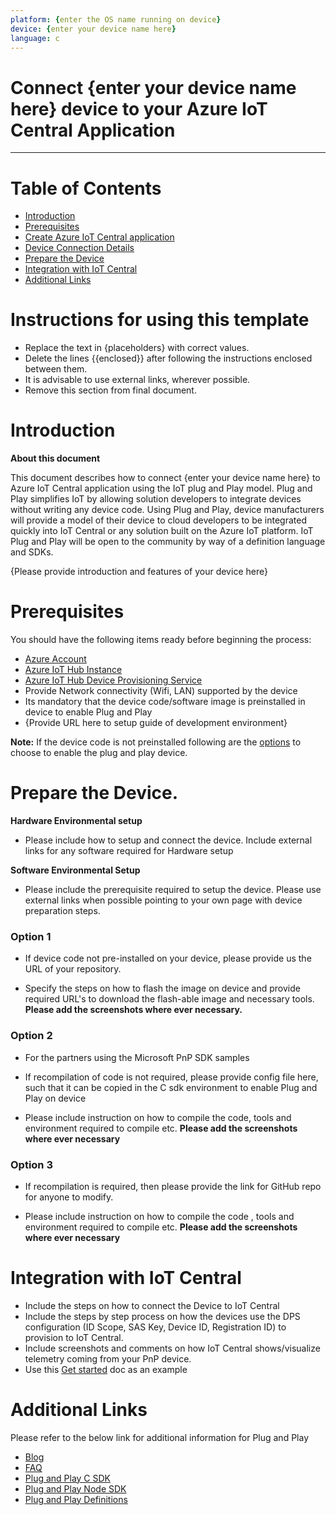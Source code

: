 ```yaml
---
platform: {enter the OS name running on device}
device: {enter your device name here}
language: c
---
```


Connect {enter your device name here} device to your Azure IoT Central Application
===

---
# Table of Contents

-   [Introduction](#Introduction)
-   [Prerequisites](#Prerequisites)
-   [Create Azure IoT Central application](#Create_AICA)
-   [Device Connection Details](#DeviceConnectionDetails)
-   [Prepare the Device](#preparethedevice)
-   [Integration with IoT Central](#IntegrationwithIoTCentral)
-   [Additional Links](#AdditionalLinks)

# Instructions for using this template

-   Replace the text in {placeholders} with correct values.
-   Delete the lines {{enclosed}} after following the instructions enclosed between them.
-   It is advisable to use external links, wherever possible.
-   Remove this section from final document.

<a name="Introduction"></a>

# Introduction 

**About this document**

This document describes how to connect {enter your device name here} to Azure IoT Central application using the IoT plug and Play model. Plug and Play simplifies IoT by allowing solution developers to integrate devices without writing any device code. Using Plug and Play, device manufacturers will provide a model of their device to cloud developers to be integrated quickly into IoT Central or any solution built on the Azure IoT platform. IoT Plug and Play will be open to the community by way of a definition language and SDKs.

{Please provide introduction and features of your device here}

<a name="Prerequisites"></a>
# Prerequisites

You should have the following items ready before beginning the process: 

-   [Azure Account](https://portal.azure.com)
-   [Azure IoT Hub Instance](https://docs.microsoft.com/en-us/azure/iot-hub/about-iot-hub)
-   [Azure IoT Hub Device Provisioning Service](https://docs.microsoft.com/en-us/azure/iot-dps/about-iot-dps)
-   Provide Network connectivity (Wifi, LAN) supported by the device
-   Its mandatory that the device code/software image is preinstalled in device to enable Plug and Play
-   {Provide URL here to setup guide of development environment}

**Note:** If the device code is not preinstalled following are the [options](#preparethedevice) to choose to enable the plug and play device.

<a name="preparethedevice"></a>
# Prepare the Device.

**Hardware Environmental setup**

-   Please include how to setup and connect the device. Include external links for any software required for Hardware setup

**Software Environmental Setup**

-   Please include the prerequisite required to setup the device. Please use external links when possible pointing to your own page with device preparation steps.

### Option 1

-   If device code not pre-installed on your device, please provide us the URL of your repository.

-   Specify the steps on how to flash the image on device and provide required URL's to download the flash-able image and necessary tools. **Please add the screenshots where ever necessary.**

### Option 2

-   For the partners using the Microsoft PnP SDK samples

-   If recompilation of code is not required, please provide config file here, such that it can be copied in the C sdk environment to enable Plug and Play on device

-   Please include instruction on how to compile the code, tools and environment required to compile etc. **Please add the screenshots where ever necessary**

### Option 3

-   If recompilation is required, then please provide the link for GitHub repo for anyone to modify.

-   Please include instruction on how to compile the code , tools and environment required to compile etc. **Please add the screenshots where ever necessary**

<a name="IntegrationwithIoTCentral"></a>
# Integration with IoT Central

-   Include the steps on how to connect the Device to IoT Central
-   Include the steps by step process on how the devices use the DPS configuration (ID Scope, SAS Key, Device ID, Registration ID) to provision to IoT Central.
-   Include screenshots and comments on how IoT Central shows/visualize telemetry coming from your PnP device.
-   Use this [Get started]( https://aka.ms/AA66he8) doc as an example

<a name="AdditionalLinks"></a>
# Additional Links

Please refer to the below link for additional information for Plug and Play 

-    [Blog](https://azure.microsoft.com/en-us/blog/iot-plug-and-play-is-now-available-in-preview/)
-    [FAQ](TBD) 
-    [Plug and Play C SDK](https://github.com/Azure/azure-iot-sdk-c/tree/public-preview) 
-    [Plug and Play Node SDK](https://github.com/Azure/azure-iot-sdk-node/tree/digitaltwins-preview)
-    [Plug and Play Definitions](https://github.com/Azure/IoTPlugandPlay)

